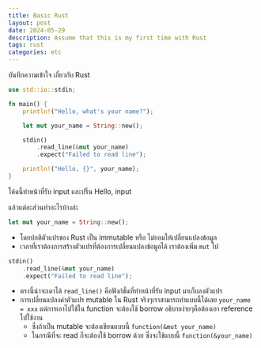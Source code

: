 ```yaml
---
title: Basic Rust
layout: post
date: 2024-05-29
description: Assume that this is my first time with Rust
tags: rust
categories: etc
---
```


บันทึกความเข้าใจ เกี่ยวกับ Rust 

```rs
use std::io::stdin;

fn main() {
    println!("Hello, what's your name?");

    let mut your_name = String::new();

    stdin()
        .read_line(&mut your_name)
        .expect("Failed to read line");

    println!("Hello, {}", your_name);
}
```

โค้ดนี้ทำหน้าที่รับ input และปริ้น Hello, input

แล้วแต่ละส่วนทำอะไรบ้างล่ะ

```rs
let mut your_name = String::new();
```

- โดยปกติตัวแปรของ Rust เป็น immutable หรือ ไม่ยอมให้เปลี่ยนแปลงข้อมูล
- เวลาที่เราต้องการสร้างตัวแปรที่ต้องการเปลี่ยนแปลงข้อมูลได้ เราต้องเพิ่ม `mut` ไป

```rs
stdin()
    .read_line(&mut your_name)
    .expect("Failed to read line");
```

- ตรงนี้น่าจะเดาได้ `read_line()` คือฟังก์ชั่นที่ทำหน้าที่รับ input มาเก็บลงตัวแปร
- การเปลี่ยนแปลงค่าตัวแปร mutable ใน Rust จริงๆเราสามารถทำแบบนี้ได้เลย `your_name = xxx` แต่การเอาไปใช้ใน function จะต้องใช้ borrow อธิบายง่ายๆคือต้องเอา reference ไปใช้งาน
  - ซึ่งถ้าเป็น mutable จะต้องเขียนแบบนี้ `function(&mut your_name)`
  - ในกรณีที่จะ read ก็จะต้องใช้ borrow ด้วย ซึ่งจะใช้แบบนี้ `function(&your_name)`
